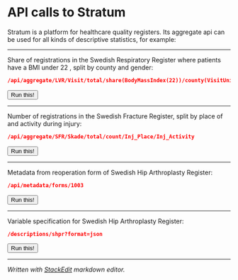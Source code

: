 # API calls to Stratum

Stratum is a platform for healthcare quality registers. Its aggregate api can be used for all kinds of descriptive statistics, for example:

----------
Share of registrations in the Swedish Respiratory Register where patients have a BMI under 22 , split by county and gender:

```JSON
/api/aggregate/LVR/Visit/total/share(BodyMassIndex(22))/county(VisitUnit)/Gender
```
<div>
<button class="btn btn-default" onclick="jsondump(this, 'http://stratum.registercentrum.se/api/aggregate/LVR/Visit/total/share(Height(165))/county(VisitUnit)/Gender?apikey=bK3H9bwaG4o=');">Run this!</button></div>

----------
Number of registrations in the Swedish Fracture Register, split by place of and activity during injury:

```JSON
/api/aggregate/SFR/Skade/total/count/Inj_Place/Inj_Activity
```
<div>
<button class="btn btn-default" onclick="jsondump(this, 'http://stratum.registercentrum.se/api/aggregate/SFR/Skade/total/count/Inj_Place/Inj_Activity?apikey=bK3H9bwaG4o=');">Run this!</button></div>

----------
Metadata from reoperation form of Swedish Hip Arthroplasty Register:

```JSON
/api/metadata/forms/1003
```
<div>
<button class="btn btn-default" onclick="jsondump(this, 'http://stratum.registercentrum.se/api/metadata/forms/1003?apikey=bK3H9bwaG4o=');">Run this!</button></div>

----------
Variable specification for Swedish Hip Arthroplasty Register:

```JSON
/descriptions/shpr?format=json
```
<div>
<button class="btn btn-default" onclick="jsondump(this, 'http://stratum.registercentrum.se/descriptions/shpr?apikey=J6b-GSKrkfk=&format=json');">Run this!</button></div>

----------
*Written with [StackEdit](https://stackedit.io/) markdown editor.*
<br>
<br>